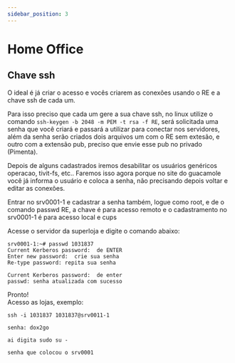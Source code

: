 ```yaml
---
sidebar_position: 3
---
```


# Home Office

## Chave ssh
O ideal é já criar o acesso e vocês criarem as conexões usando o RE e a chave ssh de cada um.  

Para isso preciso que cada um gere a sua chave ssh, no linux utilize o comando `ssh-keygen -b 2048 -m PEM -t rsa -f RE`, 
será solicitada uma senha que você criará e passará a utilizar para conectar nos servidores, além da senha serão criados dois arquivos um com o RE sem extesão, e outro com a extensão pub, preciso que envie esse pub no privado (Pimenta).  

Depois de alguns cadastrados iremos desabilitar os usuários genéricos operacao, tivit-fs, etc.. Faremos isso agora porque no site do guacamole você já informa o usuário e coloca a senha, não precisando depois voltar e editar as conexões.     

Entrar no srv0001-1 e cadastrar a senha também, logue como root, e de o comando passwd RE, a chave é para acesso remoto e o cadastramento no srv0001-1 é para acesso local e cups

Acesse o servidor da superloja e digite o comando abaixo: 
```
srv0001-1:~# passwd 1031837
Current Kerberos password:  de ENTER 
Enter new password:  crie sua senha
Re-type password: repita sua senha

Current Kerberos password:  de enter
passwd: senha atualizada com sucesso
```

Pronto!   
Acesso as lojas, exemplo:

```
ssh -i 1031837 1031837@srv0011-1 

senha: dox2go

ai digita sudo su - 

senha que colocou o srv0001
```